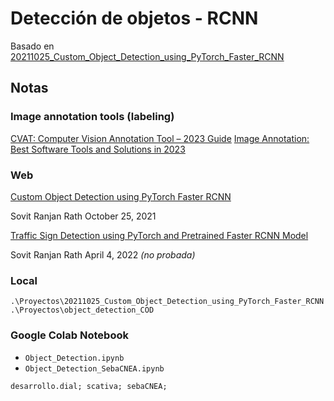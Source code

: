 # Detección de objetos - RCNN
Basado en [20211025_Custom_Object_Detection_using_PyTorch_Faster_RCNN](https://debuggercafe.com/custom-object-detection-using-pytorch-faster-rcnn/)

## Notas

### Image annotation tools (labeling) 
[CVAT: Computer Vision Annotation Tool – 2023 Guide](https://viso.ai/computer-vision/cvat-computer-vision-annotation-tool/)
[Image Annotation: Best Software Tools and Solutions in 2023](https://viso.ai/computer-vision/image-annotation/)

### Web
[Custom Object Detection using PyTorch Faster RCNN](https://debuggercafe.com/custom-object-detection-using-pytorch-faster-rcnn/)

Sovit Ranjan Rath October 25, 2021

[Traffic Sign Detection using PyTorch and Pretrained Faster RCNN Model](https://debuggercafe.com/traffic-sign-detection-using-pytorch-and-pretrained-faster-rcnn-model/)

Sovit Ranjan Rath April 4, 2022 _(no probada)_

### Local
```.\Proyectos\20211025_Custom_Object_Detection_using_PyTorch_Faster_RCNN```
```.\Proyectos\object_detection_COD```

### Google Colab Notebook
- ```Object_Detection.ipynb```
- ```Object_Detection_SebaCNEA.ipynb```

```desarrollo.dial; scativa; sebaCNEA;```

